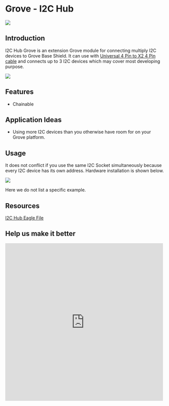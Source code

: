 <!-- 
+++
title       = "Grove - I2C Hub"
+++
 -->

# Grove - I2C Hub

![](/assets/Grove-I2C_Hub/img/I2C_hub.jpg)

Introduction
------------


I2C Hub Grove is an extension Grove module for connecting multiply I2C devices to Grove Base Shield. It can use with [Universal 4 Pin to X2 4 Pin cable](http://www.seeedstudio.com/depot/universal-4-pin-to-x2-4-pin-cable-5-pcs-pack-p-847.html?cPath=178_179) and connects up to 3 I2C devices which may cover most developing purpose.


[![](/assets/common/Get_One_Now_Banner.png)](http://www.seeedstudio.com/Grove-I2C-Hub-p-851.html)

Features
--------

-   Chainable

Application Ideas
-----------------

-   Using more I2C devices than you otherwise have room for on your Grove platform.

Usage
-----

It does not conflict if you use the same I2C Socket simultaneously because every I2C device has its own address. Hardware installation is shown below.

![](/assets/Grove-I2C_Hub/img/I2C_Hub_Connect.jpg)

Here we do not list a specific example.

Resources
---------

[I2C Hub Eagle File](/assets/Grove-I2C_Hub/res/I2C_Hub_Eagle_File.zip)

Help us make it better
-------------------------

<iframe frameborder="0" height="500" src="https://www.surveymonkey.com/r/WXZVXYQ" width="500"></iframe>

<!-- 
+++
oldwikiurl       = "http://www.seeedstudio.com/wiki/Grove_-_I2C_Hub"
+++
 -->

<!-- This Markdown file was created from http://www.seeedstudio.com/wiki/Grove_-_I2C_Hub -->
